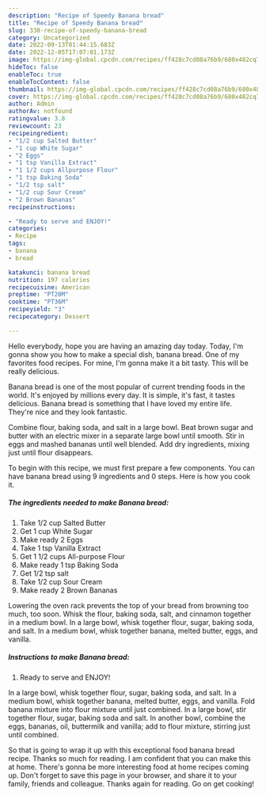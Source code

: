 ```yaml
---
description: "Recipe of Speedy Banana bread"
title: "Recipe of Speedy Banana bread"
slug: 330-recipe-of-speedy-banana-bread
category: Uncategorized
date: 2022-09-13T01:44:15.683Z
date: 2022-12-05T17:07:01.173Z
image: https://img-global.cpcdn.com/recipes/ff428c7cd08a76b9/680x482cq70/banana-bread-recipe-main-photo.jpg
hideToc: false
enableToc: true
enableTocContent: false
thumbnail: https://img-global.cpcdn.com/recipes/ff428c7cd08a76b9/680x482cq70/banana-bread-recipe-main-photo.jpg
cover: https://img-global.cpcdn.com/recipes/ff428c7cd08a76b9/680x482cq70/banana-bread-recipe-main-photo.jpg
author: Admin
authorAv: notfound
ratingvalue: 3.8
reviewcount: 23
recipeingredient:
- "1/2 cup Salted Butter"
- "1 cup White Sugar"
- "2 Eggs"
- "1 tsp Vanilla Extract"
- "1 1/2 cups Allpurpose Flour"
- "1 tsp Baking Soda"
- "1/2 tsp salt"
- "1/2 cup Sour Cream"
- "2 Brown Bananas"
recipeinstructions:

- "Ready to serve and ENJOY!"
categories:
- Recipe
tags:
- banana
- bread

katakunci: banana bread 
nutrition: 197 calories
recipecuisine: American
preptime: "PT20M"
cooktime: "PT36M"
recipeyield: "3"
recipecategory: Dessert

---
```



Hello everybody, hope you are having an amazing day today. Today, I'm gonna show you how to make a special dish, banana bread. One of my favorites food recipes. For mine, I'm gonna make it a bit tasty. This will be really delicious.

Banana bread is one of the most popular of current trending foods in the world. It's enjoyed by millions every day. It is simple, it's fast, it tastes delicious. Banana bread is something that I have loved my entire life. They're nice and they look fantastic.

Combine flour, baking soda, and salt in a large bowl. Beat brown sugar and butter with an electric mixer in a separate large bowl until smooth. Stir in eggs and mashed bananas until well blended. Add dry ingredients, mixing just until flour disappears.


To begin with this recipe, we must first prepare a few components. You can have banana bread using 9 ingredients and 0 steps. Here is how you cook it.

<!--inarticleads1-->

##### The ingredients needed to make Banana bread:

1. Take 1/2 cup Salted Butter
1. Get 1 cup White Sugar
1. Make ready 2 Eggs
1. Take 1 tsp Vanilla Extract
1. Get 1 1/2 cups All-purpose Flour
1. Make ready 1 tsp Baking Soda
1. Get 1/2 tsp salt
1. Take 1/2 cup Sour Cream
1. Make ready 2 Brown Bananas


Lowering the oven rack prevents the top of your bread from browning too much, too soon. Whisk the flour, baking soda, salt, and cinnamon together in a medium bowl. In a large bowl, whisk together flour, sugar, baking soda, and salt. In a medium bowl, whisk together banana, melted butter, eggs, and vanilla. 

<!--inarticleads2-->

##### Instructions to make Banana bread:


1. Ready to serve and ENJOY!

In a large bowl, whisk together flour, sugar, baking soda, and salt. In a medium bowl, whisk together banana, melted butter, eggs, and vanilla. Fold banana mixture into flour mixture until just combined. In a large bowl, stir together flour, sugar, baking soda and salt. In another bowl, combine the eggs, bananas, oil, buttermilk and vanilla; add to flour mixture, stirring just until combined. 

So that is going to wrap it up with this exceptional food banana bread recipe. Thanks so much for reading. I am confident that you can make this at home. There's gonna be more interesting food at home recipes coming up. Don't forget to save this page in your browser, and share it to your family, friends and colleague. Thanks again for reading. Go on get cooking!
